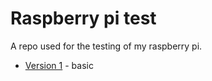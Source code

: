 Raspberry pi test
==================

A repo used for the testing of my raspberry pi.

+ [Version 1](https://DanielLeonard.github.io/oblique/index.html) - basic
